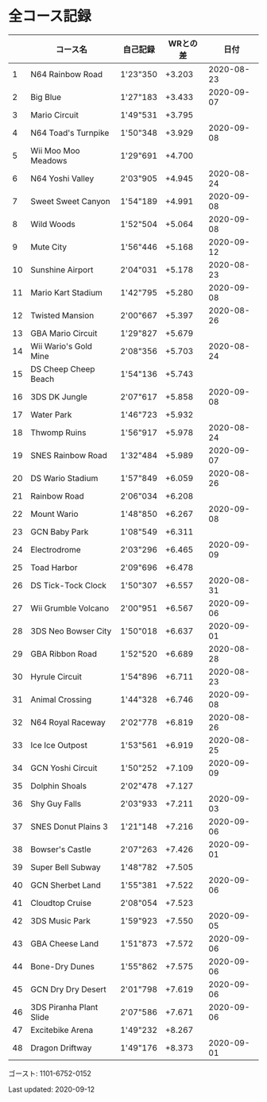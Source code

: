 # 全コース記録

||コース名|自己記録|WRとの差|日付
|--|--|--|--|--|
|1|N64 Rainbow Road|1'23"350|+3.203|2020-08-23|
|2|Big Blue|1'27"183|+3.433|2020-09-07|
|3|Mario Circuit|1'49"531|+3.795||
|4|N64 Toad's Turnpike|1'50"348|+3.929|2020-09-08|
|5|Wii Moo Moo Meadows|1'29"691|+4.700||
|6|N64 Yoshi Valley|2'03"905|+4.945|2020-08-24|
|7|Sweet Sweet Canyon|1'54"189|+4.991|2020-09-08|
|8|Wild Woods|1'52"504|+5.064|2020-09-08|
|9|Mute City|1'56"446|+5.168|2020-09-12|
|10|Sunshine Airport|2'04"031|+5.178|2020-08-23|
|11|Mario Kart Stadium|1'42"795|+5.280|2020-09-08|
|12|Twisted Mansion|2'00"667|+5.397|2020-08-26|
|13|GBA Mario Circuit|1'29"827|+5.679||
|14|Wii Wario's Gold Mine|2'08"356|+5.703|2020-08-24|
|15|DS Cheep Cheep Beach|1'54"136|+5.743||
|16|3DS DK Jungle|2'07"617|+5.858|2020-09-08|
|17|Water Park|1'46"723|+5.932||
|18|Thwomp Ruins|1'56"917|+5.978|2020-08-24|
|19|SNES Rainbow Road|1'32"484|+5.989|2020-09-07|
|20|DS Wario Stadium|1'57"849|+6.059|2020-08-26|
|21|Rainbow Road|2'06"034|+6.208||
|22|Mount Wario|1'48"850|+6.267|2020-09-08|
|23|GCN Baby Park|1'08"549|+6.311||
|24|Electrodrome|2'03"296|+6.465|2020-09-09|
|25|Toad Harbor|2'09"696|+6.478||
|26|DS Tick-Tock Clock|1'50"307|+6.557|2020-08-31|
|27|Wii Grumble Volcano|2'00"951|+6.567|2020-09-06|
|28|3DS Neo Bowser City|1'50"018|+6.637|2020-09-01|
|29|GBA Ribbon Road|1'52"520|+6.689|2020-08-28|
|30|Hyrule Circuit|1'54"896|+6.711|2020-08-23|
|31|Animal Crossing|1'44"328|+6.746|2020-09-08|
|32|N64 Royal Raceway|2'02"778|+6.819|2020-08-26|
|33|Ice Ice Outpost|1'53"561|+6.919|2020-08-25|
|34|GCN Yoshi Circuit|1'50"252|+7.109|2020-09-09|
|35|Dolphin Shoals|2'02"478|+7.127||
|36|Shy Guy Falls|2'03"933|+7.211|2020-09-03|
|37|SNES Donut Plains 3|1'21"148|+7.216|2020-09-06|
|38|Bowser's Castle|2'07"263|+7.426|2020-09-01|
|39|Super Bell Subway|1'48"782|+7.505||
|40|GCN Sherbet Land|1'55"381|+7.522|2020-09-06|
|41|Cloudtop Cruise|2'08"054|+7.523||
|42|3DS Music Park|1'59"923|+7.550|2020-09-05|
|43|GBA Cheese Land|1'51"873|+7.572|2020-09-06|
|44|Bone-Dry Dunes|1'55"862|+7.575|2020-09-06|
|45|GCN Dry Dry Desert|2'01"798|+7.619|2020-09-06|
|46|3DS Piranha Plant Slide|2'07"586|+7.671|2020-09-06|
|47|Excitebike Arena|1'49"232|+8.267||
|48|Dragon Driftway|1'49"176|+8.373|2020-09-01|

ゴースト: 1101-6752-0152

Last updated: 2020-09-12
